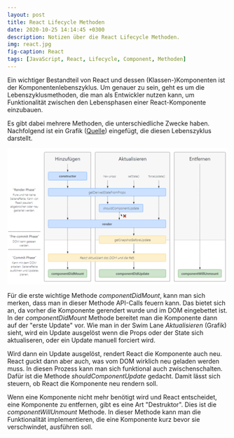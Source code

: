 ```yaml
---
layout: post
title: React Lifecycle Methoden
date: 2020-10-25 14:14:45 +0300
description: Notizen über die React Lifecycle Methoden.
img: react.jpg
fig-caption: React
tags: [JavaScript, React, Lifecycle, Component, Methoden]
---
```

Ein wichtiger Bestandteil von React und dessen (Klassen-)Komponenten ist der Komponentenlebenszyklus. Um genauer zu sein, geht es um die Lebenszyklusmethoden, die man als Entwickler nutzen kann, um Funktionalität zwischen den Lebensphasen einer React-Komponente einzubauen.

Es gibt dabei mehrere Methoden, die unterschiedliche Zwecke haben. Nachfolgend ist ein Grafik ([Quelle](https://projects.wojtekmaj.pl/react-lifecycle-methods-diagram/)) eingefügt, die diesen Lebenszyklus darstellt.

![React Lifecycle Diagram](../assets/img/lifecycle_diagram.png)

Für die erste wichtige Methode *componentDidMount*, kann man sich merken, dass man in dieser Methode API-Calls feuern kann. Das bietet sich an, da vorher die Komponente gerendert wurde und im DOM eingebettet ist. In der *componentDidMount* Methode bereitet man die Komponente dann auf der "erste Update" vor. Wie man in der Swim Lane *Aktualisieren* (Grafik) sieht, wird ein Update ausgelöst wenn die Props oder der State sich aktualiseren, oder ein Update manuell forciert wird.

Wird dann ein Update ausgelöst, rendert React die Komponente auch neu. React guckt dann aber auch, was vom DOM wirklich neu geladen werden muss. In diesen Prozess kann man sich funktional auch zwischenschalten. Dafür ist die Methode *shouldComponentUpdate* gedacht. Damit lässt sich steuern, ob React die Komponente neu rendern soll.

Wenn eine Komponente nicht mehr benötigt wird und React entscheidet, eine Komponente zu entfernen, gibt es eine Art "Destruktor". Dies ist die *componentWillUnmount* Methode. In dieser Methode kann man die Funktionalität implementieren, die eine Komponente kurz bevor sie verschwindet, ausführen soll.